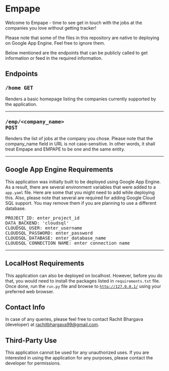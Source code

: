 # Empape
Welcome to Empape - time to see get in touch with the jobs at the companies you love without getting tracker!

Please note that some of the files in this repository are native to deploying on Google App Engine.
Feel free to ignore them.

Below mentioned are the endpoints that can be publicly called to get information or feed in the required information.

## Endpoints
### <pre>/home                  GET</pre>
Renders a basic homepage listing the companies currently supported by the application.
<hr>

### <pre>/emp/<company_name>    POST</pre>
Renders the list of jobs at the company you chose. Please note that the company_name field in URL is not case-sensitive.
In other words, it shall treat Empape and EMPAPE to be one and the same entity.
<hr>


## Google App Engine Requirements
This application was initially built to be deployed using Google App Engine.
As a result, there are several environment variables that were added to a <code>app.yaml</code> file.
Here are some that you might need to add while deploying this.
Also, please note that several are required for adding Google Cloud SQL support.
You may remove them if you are planning to use a different database.

<pre>
PROJECT_ID: enter_project_id
DATA_BACKEND: 'cloudsql'
CLOUDSQL_USER: enter_username
CLOUDSQL_PASSWORD: enter_password
CLOUDSQL_DATABASE: enter_database_name
CLOUDSQL_CONNECTION_NAME: enter_connection_name
</pre>
<hr>

## LocalHost Requirements
This application can also be deployed on localhost.
However, before you do that, you would need to install the packages listed in <code>requirements.txt</code> file.
Once done, run the <code>run.py</code> file
and browse to <code>http://127.0.0.1/</code> using your preferred web browser.

## Contact Info
In case of any queries, please feel free to contact Rachit Bhargava (developer) at rachitbhargava99@gmail.com.

## Third-Party Use
This application cannot be used for any unauthorized uses.
If you are interested in using the application for any purposes, please contact the developer for permissions.
